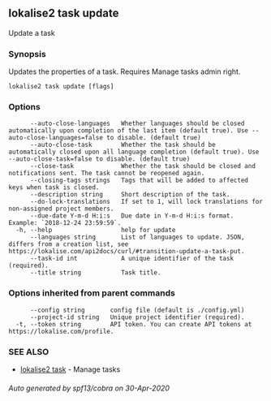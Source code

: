 ## lokalise2 task update

Update a task

### Synopsis

Updates the properties of a task. Requires Manage tasks admin right.

```
lokalise2 task update [flags]
```

### Options

```
      --auto-close-languages   Whether languages should be closed automatically upon completion of the last item (default true). Use --auto-close-languages=false to disable. (default true)
      --auto-close-task        Whether the task should be automatically closed upon all language completion (default true). Use --auto-close-task=false to disable. (default true)
      --close-task             Whether the task should be closed and notifications sent. The task cannot be reopened again.
      --closing-tags strings   Tags that will be added to affected keys when task is closed.
      --description string     Short description of the task.
      --do-lock-translations   If set to 1, will lock translations for non-assigned project members.
      --due-date Y-m-d H:i:s   Due date in Y-m-d H:i:s format. Example: `2018-12-24 23:59:59`.
  -h, --help                   help for update
      --languages string       List of languages to update. JSON, differs from a creation list, see https://lokalise.com/api2docs/curl/#transition-update-a-task-put.
      --task-id int            A unique identifier of the task (required).
      --title string           Task title.
```

### Options inherited from parent commands

```
      --config string       config file (default is ./config.yml)
      --project-id string   Unique project identifier (required).
  -t, --token string        API token. You can create API tokens at https://lokalise.com/profile.
```

### SEE ALSO

* [lokalise2 task](lokalise2_task.md)	 - Manage tasks

###### Auto generated by spf13/cobra on 30-Apr-2020
